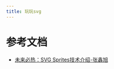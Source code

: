 ```yaml
---
title: 玩玩svg
---
```




# 参考文档
- [未来必热：SVG Sprites技术介绍-张鑫旭](https://www.zhangxinxu.com/wordpress/2014/07/introduce-svg-sprite-technology/?spm=a313x.7781069.1998910419.50)
